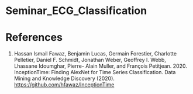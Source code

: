 # Seminar_ECG_Classification

# References
1. Hassan Ismail Fawaz, Benjamin Lucas, Germain Forestier, Charlotte Pelletier,
Daniel F. Schmidt, Jonathan Weber, Geoffrey I. Webb, Lhassane Idoumghar, Pierre-
Alain Muller, and François Petitjean. 2020. InceptionTime: Finding AlexNet for
Time Series Classification. Data Mining and Knowledge Discovery (2020). https://github.com/hfawaz/InceptionTime
